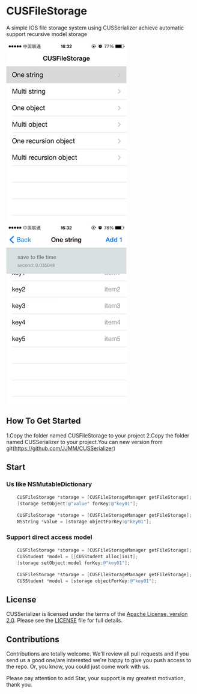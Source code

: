CUSFileStorage
==============

A simple IOS file storage system using CUSSerializer achieve automatic support recursive model storage

![image](https://github.com/JJMM/CUSResources/raw/master/CUSFileStorage1.jpg)
![image](https://github.com/JJMM/CUSResources/raw/master/CUSFileStorage2.jpg)
## How To Get Started
1.Copy the folder named CUSFileStorage to your project
2.Copy the folder named CUSSerializer to your project.You can new version from git(https://github.com/JJMM/CUSSerializer)

## Start
### Us like NSMutableDictionary
```objective-c
    CUSFileStorage *storage = [CUSFileStorageManager getFileStorage];
    [storage setObject:@"value" forKey:@"key01"];
```
```objective-c
    CUSFileStorage *storage = [CUSFileStorageManager getFileStorage];
    NSString *value = [storage objectForKey:@"key01"];
```
### Support direct access model
```objective-c
    CUSFileStorage *storage = [CUSFileStorageManager getFileStorage];
    CUSStudent *model = [[CUSStudent alloc]init];
    [storage setObject:model forKey:@"key01"];
```
```objective-c
    CUSFileStorage *storage = [CUSFileStorageManager getFileStorage];
    CUSStudent *model = [storage objectForKey:@"key01"];
```

## License
CUSSerializer is licensed under the terms of the [Apache License, version 2.0](http://www.apache.org/licenses/LICENSE-2.0.html). Please see the [LICENSE](LICENSE) file for full details.

## Contributions

Contributions are totally welcome. We'll review all pull requests and if you send us a good one/are interested we're happy to give you push access to the repo. Or, you know, you could just come work with us.<br>

Please pay attention to add Star, your support is my greatest motivation, thank you.
